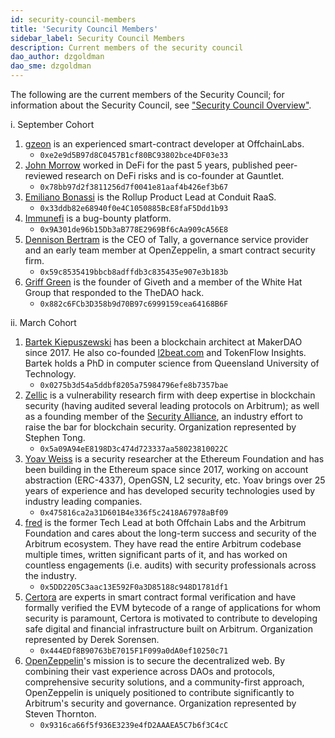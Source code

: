 ```yaml
---
id: security-council-members
title: 'Security Council Members'
sidebar_label: Security Council Members
description: Current members of the security council
dao_author: dzgoldman
dao_sme: dzgoldman
---
```


The following are the current members of the Security Council; for information about the Security Council, see ["Security Council Overview"](./concepts/security-council).

i. September Cohort

1.  [gzeon](https://x.com/gzeon) is an experienced smart-contract developer at OffchainLabs.
    - `0xe2e9d5B97d8C0457B1cf80BC93802bce4DF03e33`
2.  [John Morrow](https://x.com/jmo_mx) worked in DeFi for the past 5 years, published peer-reviewed research on DeFi risks and is co-founder at Gauntlet.
    - `0x78bb97d2f3811256d7f0041e81aaf4b426ef3b67`
3.  [Emiliano Bonassi](https://x.com/emilianobonassi) is the Rollup Product Lead at Conduit RaaS.
    - `0x33ddb82e68940f0e4C1050885BcE8faF5Ddd1b93`
4.  [Immunefi](https://x.com/immunefi) is a bug-bounty platform.
    - `0x9A301de96b15Db3aB778E2969Bf6cAa909cA56E8`
5.  [Dennison Bertram](https://x.com/DennisonBertram) is the CEO of Tally, a governance service provider and an early team member at OpenZeppelin, a smart contract security firm.
    - `0x59c8535419bbcb8adffdb3c835435e907e3b183b`
6.  [Griff Green](https://x.com/thegrifft) is the founder of Giveth and a member of the White Hat Group that responded to the TheDAO hack.
    - `0x882c6FCb3D358b9d70B97c6999159cea64168B6F`

ii. March Cohort

1.  [Bartek Kiepuszewski](https://twitter.com/bkiepuszewski) has been a blockchain architect at MakerDAO since 2017. He also co-founded [l2beat.com](http://l2beat.com/) and TokenFlow Insights. Bartek holds a PhD in computer science from Queensland University of Technology.
    - `0x0275b3d54a5ddbf8205a75984796efe8b7357bae`
2.  [Zellic](https://twitter.com/zellic_io)  is a vulnerability research firm with deep expertise in blockchain security (having audited several leading protocols on Arbitrum); as well as a founding member of the [Security Alliance](https://twitter.com/_SEAL_Org), an industry effort to raise the bar for blockchain security. Organization represented by Stephen Tong.
    - `0x5a09A94eE8198D3c474d723337aa58023810022C`
3.  [Yoav Weiss](https://twitter.com/yoavw) is a security researcher at the Ethereum Foundation and has been building in the Ethereum space since 2017, working on account abstraction (ERC-4337), OpenGSN, L2 security, etc. Yoav brings over 25 years of experience and has developed security technologies used by industry leading companies.
    - `0x475816ca2a31D601B4e336f5c2418A67978aBf09`
4.  [fred](https://twitter.com/0x66726564) is the former Tech Lead at both Offchain Labs and the Arbitrum Foundation and cares about the long-term success and security of the Arbitrum ecosystem. They have read the entire Arbitrum codebase multiple times, written significant parts of it, and has worked on countless engagements (i.e. audits) with security professionals across the industry.
    - `0x5DD2205C3aac13E592F0a3D85188c948D1781df1`
5.  [Certora](https://twitter.com/CertoraInc) are experts in smart contract formal verification and have formally verified the EVM bytecode of a range of applications for whom security is paramount, Certora is motivated to contribute to developing safe digital and financial infrastructure built on Arbitrum. Organization represented by Derek Sorensen.
    - `0x444EDf8B90763bE7015F1F099a0dA0ef10250c71`
6.  [OpenZeppelin](https://twitter.com/OpenZeppelin)'s mission is to secure the decentralized web. By combining their vast experience across DAOs and protocols, comprehensive security solutions, and a community-first approach, OpenZeppelin is uniquely positioned to contribute significantly to Arbitrum's security and governance. Organization represented by Steven Thornton. 
    - `0x9316ca66f5f936E3239e4fD2AAAEA5C7b6f3C4cC`
